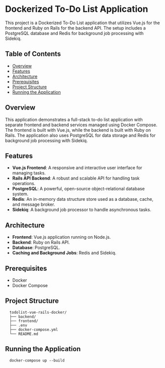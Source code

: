# Dockerized To-Do List Application

This project is a Dockerized To-Do List application that utilizes Vue.js for the frontend and Ruby on Rails for the backend API. The setup includes a PostgreSQL database and Redis for background job processing with Sidekiq.

## Table of Contents

- [Overview](#overview)
- [Features](#features)
- [Architecture](#architecture)
- [Prerequisites](#prerequisites)
- [Project Structure](#project-structure)
- [Running the Application](#running-the-application)

## Overview

This application demonstrates a full-stack to-do list application with separate frontend and backend services managed using Docker Compose. The frontend is built with Vue.js, while the backend is built with Ruby on Rails. The application also uses PostgreSQL for data storage and Redis for background job processing with Sidekiq.

## Features

- **Vue.js Frontend**: A responsive and interactive user interface for managing tasks.
- **Rails API Backend**: A robust and scalable API for handling task operations.
- **PostgreSQL**: A powerful, open-source object-relational database system.
- **Redis**: An in-memory data structure store used as a database, cache, and message broker.
- **Sidekiq**: A background job processor to handle asynchronous tasks.

## Architecture

- **Frontend**: Vue.js application running on Node.js.
- **Backend**: Ruby on Rails API.
- **Database**: PostgreSQL.
- **Caching and Background Jobs**: Redis and Sidekiq.

## Prerequisites

- Docker
- Docker Compose

## Project Structure

```
  todolist-vue-rails-docker/
  ├── backend/          
  ├── frontend/         
  ├── .env              
  ├── docker-compose.yml
  └── README.md         
```

## Running the Application

```
  docker-compose up --build
```
